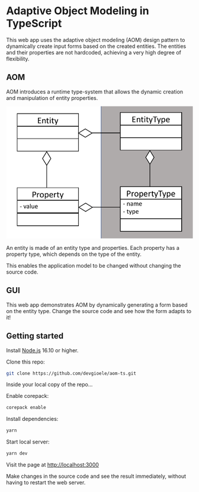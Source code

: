 # Adaptive Object Modeling in TypeScript

This web app uses the adaptive object modeling (AOM) design pattern to dynamically create input forms based on the created entities.
The entities and their properties are not hardcoded, achieving a very high degree of flexibility.

## AOM

AOM introduces a runtime type-system that allows the dynamic creation and manipulation of entity properties.

![UML diagram of AOM](docs/aom.png)

An entity is made of an entity type and properties.
Each property has a property type, which depends on the type of the entity.

This enables the application model to be changed without changing the source code.

## GUI

This web app demonstrates AOM by dynamically generating a form based on the entity type. 
Change the source code and see how the form adapts to it!

## Getting started

Install [Node.js](https://nodejs.org/) 16.10 or higher.

Clone this repo:
```sh
git clone https://github.com/devgioele/aom-ts.git
```

Inside your local copy of the repo...

Enable corepack:
```sh
corepack enable
```

Install dependencies:
```sh
yarn
```

Start local server:
```sh
yarn dev
```

Visit the page at [http://localhost:3000](http://localhost:3000)

Make changes in the source code and see the result immediately, without having to restart the web server.